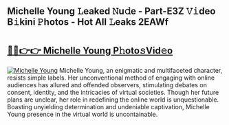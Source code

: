 ## Michelle Young 𝙻eaked 𝙽u𝚍e - Part-E3Z 𝚅𝚒deo B𝚒kini 𝙿hotos - Hot All 𝙻eaks 2EAWf

# <h2><a href="http://ld439ga.urlbe.top/?page=Michelle+Young">🔗🔗👉👉 Michelle Young P𝚑oto𝚜Vid𝚎o</a></h2>

[![Michelle Young](https://i.imgur.com/eBuTRDB.gif)](http://ld439ga.urlbe.top/?page=Michelle+Young)
Michelle Young, an enigmatic and multifaceted character, resists simple labels. Her unconventional method of engaging with online audiences has allured and offended observers, stimulating debates on consent, identity, and the intricacies of virtual societies. Though her future plans are unclear, her role in redefining the online world is unquestionable. Boasting unyielding determination and undeniable captivation, Michelle Young presence in the virtual world is uncontainable.
